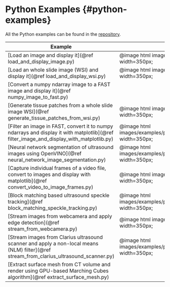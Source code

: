 Python Examples {#python-examples}
=============================

All the Python examples can be found in the [repository](https://github.com/smistad/FAST/tree/master/source/FAST/Examples/Python).

|Example|Result|
|----|----|
|[Load an image and display it](@ref load_and_display_image.py) | @image html images/examples/python/left_ventricle.jpg width=350px; |
|[Load an whole slide image (WSI) and display it](@ref load_and_display_wsi.py)| @image html images/examples/python/wsi.jpg width=350px;   |
|[Convert a numpy ndarray image to a FAST image and display it](@ref numpy_image_to_fast.py) ||
|[Generate tissue patches from a whole slide image WSI](@ref generate_tissue_patches_from_wsi.py)| @image html images/examples/python/wsi_patches.jpg width=350px; |
|[Filter an image in FAST, convert it to numpy ndarrays and display it with matplotlib](@ref filter_image_and_display_with_matplotlib.py) | @image html images/examples/python/non_local_means.jpg width=350px; |
|[Neural network segmentation of ultrasound images using OpenVINO](@ref neural_network_image_segmentation.py)| @image html images/examples/python/neural_network_segmentation.jpg width=350px; |
|[Capture individual frames of a video file, convert to images and display with matplotlib](@ref convert_video_to_image_frames.py)| @image html images/examples/python/video_frames.jpg width=350px; |
|[Block matching based ultrasound speckle tracking](@ref block_matching_speckle_tracking.py)| @image html images/examples/python/block_matching_tracking.jpg width=350px; |
|[Stream images from webcamera and apply edge detection](@ref stream_from_webcamera.py)| @image html images/examples/python/webcamera.jpg width=350px; |
|[Stream images from Clarius ultrasound scanner and apply a non-local means (NLM) filter](@ref stream_from_clarius_ultrasound_scanner.py)| @image html images/examples/python/clarius_streaming.jpg width=350px; |
|[Extract surface mesh from CT volume and render using GPU-based Marching Cubes algorithm](@ref extract_surface_mesh.py)| |
